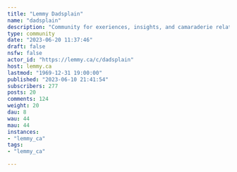 ```yaml
---
title: "Lemmy Dadsplain" 
name: "dadsplain"
description: "Community for exeriences, insights, and camaraderie relating to fatherhood. Or just dad jokes."
type: community
date: "2023-06-20 11:37:46"
draft: false
nsfw: false
actor_id: "https://lemmy.ca/c/dadsplain"
host: lemmy.ca
lastmod: "1969-12-31 19:00:00"
published: "2023-06-10 21:41:54"
subscribers: 277
posts: 20
comments: 124
weight: 20
dau: 8
wau: 44
mau: 44
instances:
- "lemmy_ca"
tags: 
- "lemmy_ca"

---
```


